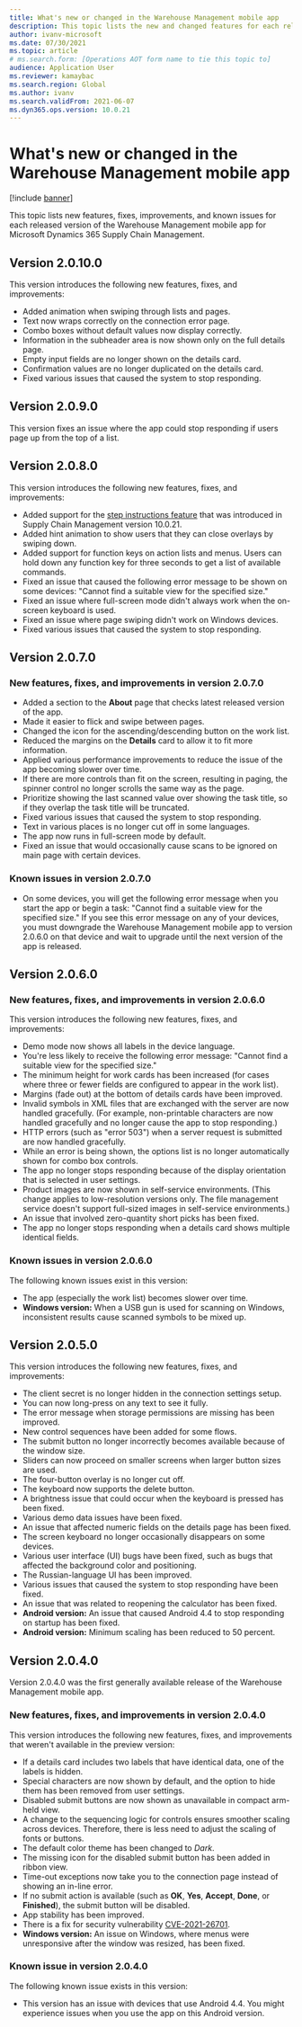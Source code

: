 ```yaml
---
title: What's new or changed in the Warehouse Management mobile app
description: This topic lists the new and changed features for each released version of the Warehouse Management mobile app for Microsoft Dynamics 365 Supply Chain Management.
author: ivanv-microsoft
ms.date: 07/30/2021
ms.topic: article
# ms.search.form: [Operations AOT form name to tie this topic to]
audience: Application User
ms.reviewer: kamaybac
ms.search.region: Global
ms.author: ivanv
ms.search.validFrom: 2021-06-07
ms.dyn365.ops.version: 10.0.21
---
```


# What's new or changed in the Warehouse Management mobile app

[!include [banner](../includes/banner.md)]

This topic lists new features, fixes, improvements, and known issues for each released version of the Warehouse Management mobile app for Microsoft Dynamics 365 Supply Chain Management.

## Version 2.0.10.0

This version introduces the following new features, fixes, and improvements:

- Added animation when swiping through lists and pages.
- Text now wraps correctly on the connection error page.
- Combo boxes without default values now display correctly.
- Information in the subheader area is now shown only on the full details page.
- Empty input fields are no longer shown on the details card.
- Confirmation values are no longer duplicated on the details card.
- Fixed various issues that caused the system to stop responding.

## Version 2.0.9.0

This version fixes an issue where the app could stop responding if users page up from the top of a list.

## Version 2.0.8.0

This version introduces the following new features, fixes, and improvements:

- Added support for the [step instructions feature](mobile-app-titles-instructions.md) that was introduced in Supply Chain Management version 10.0.21.
- Added hint animation to show users that they can close overlays by swiping down.
- Added support for function keys on action lists and menus. Users can hold down any function key for three seconds to get a list of available commands.
- Fixed an issue that caused the following error message to be shown on some devices: "Cannot find a suitable view for the specified size."
- Fixed an issue where full-screen mode didn't always work when the on-screen keyboard is used.
- Fixed an issue where page swiping didn't work on Windows devices.
- Fixed various issues that caused the system to stop responding.

## Version 2.0.7.0

### New features, fixes, and improvements in version 2.0.7.0

- Added a section to the **About** page that checks latest released version of the app.
- Made it easier to flick and swipe between pages.
- Changed the icon for the ascending/descending button on the work list.
- Reduced the margins on the **Details** card to allow it to fit more information.
- Applied various performance improvements to reduce the issue of the app becoming slower over time.
- If there are more controls than fit on the screen, resulting in paging, the spinner control no longer scrolls the same way as the page.
- Prioritize showing the last scanned value over showing the task title, so if they overlap the task title will be truncated.
- Fixed various issues that caused the system to stop responding.
- Text in various places is no longer cut off in some languages.
- The app now runs in full-screen mode by default.
- Fixed an issue that would occasionally cause scans to be ignored on main page with certain devices.

### Known issues in version 2.0.7.0

- On some devices, you will get the following error message when you start the app or begin a task: "Cannot find a suitable view for the specified size." If you see this error message on any of your devices, you must downgrade the Warehouse Management mobile app to version 2.0.6.0 on that device and wait to upgrade until the next version of the app is released.

## Version 2.0.6.0

### New features, fixes, and improvements in version 2.0.6.0

This version introduces the following new features, fixes, and improvements:

- Demo mode now shows all labels in the device language.
- You're less likely to receive the following error message: "Cannot find a suitable view for the specified size."
- The minimum height for work cards has been increased (for cases where three or fewer fields are configured to appear in the work list).
- Margins (fade out) at the bottom of details cards have been improved.
- Invalid symbols in XML files that are exchanged with the server are now handled gracefully. (For example, non-printable characters are now handled gracefully and no longer cause the app to stop responding.)
- HTTP errors (such as "error 503") when a server request is submitted are now handled gracefully.
- While an error is being shown, the options list is no longer automatically shown for combo box controls.
- The app no longer stops responding because of the display orientation that is selected in user settings.
- Product images are now shown in self-service environments. (This change applies to low-resolution versions only. The file management service doesn't support full-sized images in self-service environments.)
- An issue that involved zero-quantity short picks has been fixed.
- The app no longer stops responding when a details card shows multiple identical fields.

### Known issues in version 2.0.6.0

The following known issues exist in this version:

- The app (especially the work list) becomes slower over time.
- **Windows version:** When a USB gun is used for scanning on Windows, inconsistent results cause scanned symbols to be mixed up.

## Version 2.0.5.0

This version introduces the following new features, fixes, and improvements:

- The client secret is no longer hidden in the connection settings setup.
- You can now long-press on any text to see it fully.
- The error message when storage permissions are missing has been improved.
- New control sequences have been added for some flows.
- The submit button no longer incorrectly becomes available because of the window size.
- Sliders can now proceed on smaller screens when larger button sizes are used.
- The four-button overlay is no longer cut off.
- The keyboard now supports the delete button.
- A brightness issue that could occur when the keyboard is pressed has been fixed.
- Various demo data issues have been fixed.
- An issue that affected numeric fields on the details page has been fixed.
- The screen keyboard no longer occasionally disappears on some devices.
- Various user interface (UI) bugs have been fixed, such as bugs that affected the background color and positioning.
- The Russian-language UI has been improved.
- Various issues that caused the system to stop responding have been fixed.
- An issue that was related to reopening the calculator has been fixed.
- **Android version:** An issue that caused Android 4.4 to stop responding on startup has been fixed.
- **Android version:** Minimum scaling has been reduced to 50 percent.

## Version 2.0.4.0

Version 2.0.4.0 was the first generally available release of the Warehouse Management mobile app.

### New features, fixes, and improvements in version 2.0.4.0

This version introduces the following new features, fixes, and improvements that weren't available in the preview version:

- If a details card includes two labels that have identical data, one of the labels is hidden.
- Special characters are now shown by default, and the option to hide them has been removed from user settings.
- Disabled submit buttons are now shown as unavailable in compact arm-held view.
- A change to the sequencing logic for controls ensures smoother scaling across devices. Therefore, there is less need to adjust the scaling of fonts or buttons.
- The default color theme has been changed to *Dark*.
- The missing icon for the disabled submit button has been added in ribbon view.
- Time-out exceptions now take you to the connection page instead of showing an in-line error.
- If no submit action is available (such as **OK**, **Yes**, **Accept**, **Done**, or **Finished**), the submit button will be disabled.
- App stability has been improved.
- There is a fix for security vulnerability [CVE-2021-26701](https://msrc.microsoft.com/update-guide/vulnerability/CVE-2021-26701).
- **Windows version:** An issue on Windows, where menus were unresponsive after the window was resized, has been fixed.

### Known issue in version 2.0.4.0

The following known issue exists in this version:

- This version has an issue with devices that use Android 4.4. You might experience issues when you use the app on this Android version.
